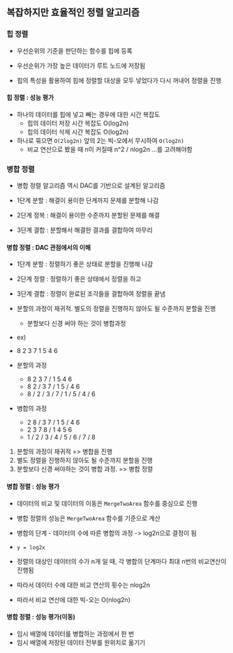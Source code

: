 ## 복잡하지만 효율적인 정렬 알고리즘

### 힙 정렬

- 우선순위의 기준을 판단하는 함수를 힙에 등록
- 우선순위가 가장 높은 데이터가 루트 노드에 저장됨

- 힙의 특성을 활용하여 힙에 정렬할 대상을 모두 넣었다가 다시 꺼내어 정렬을 진행

#### 힙 정렬 : 성능 평가

- 하나의 데이터를 힙에 넣고 빼는 경우에 대한 시간 복잡도
  - 힙의 데이터 저장 시간 복잡도 O(log2n)
  - 힙의 데이터 삭제 시간 복잡도 O(log2n)
- 하나로 묶으면 `O(2log2n)` 앞의 2는 빅-오에서 무시하여 `O(log2n)`
  - 비교 연산으로 봤을 때 n이 커질때 n^2 / nlog2n ...를 고려해야함

### 병합 정렬

- 병합 정렬 알고리즘 역시 DAC를 기반으로 설계된 알고리즘

- 1단계 분할 : 해결이 용이한 단계까지 문제를 분할해 나감
- 2단계 정복 : 해결이 용이한 수준까지 분할된 문제를 해결
- 3단계 결합 : 분할해서 해결한 결과를 결합하여 마무리

#### 병합 정렬 : DAC 관점에서의 이해

- 1단계 분할 : 정렬하기 좋은 상태로 분할을 진행해 나감
- 2단계 정렬 : 정렬하기 좋은 상태에서 정렬을 하고
- 3단계 결합 : 정렬이 완료된 조각들을 결합하여 정렬을 끝냄

- 분할의 과정이 재귀적. 별도의 정렬을 진행하지 않아도 될 수준까지 분할을 진행
  - 분할보다 신경 써야 하는 것이 병합과정
- ex)
- 8 2 3 7 1 5 4 6
- 분할의 과정
  - 8 2 3 7 / 1 5 4 6
  - 8 2 / 3 7 / 1 5 / 4 6
  - 8 / 2 / 3 / 7 / 1 / 5 / 4 / 6
- 병합의 과정
  - 2 8 / 3 7 / 1 5 / 4 6
  - 2 3 7 8 / 1 4 5 6
  - 1 / 2 / 3 / 4 / 5 / 6 / 7 / 8

1. 분할의 과정이 재귀적 => 병합을 진행
2. 별도 정렬을 진행하지 않아도 될 수준까지 분할을 진행
3. 분할보다 신경 써야하는 것이 병합 과정. => 병합 정렬

#### 병합 정렬 : 성능 평가

- 데이터의 비교 및 데이터의 이동은 `MergeTwoArea` 함수를 중심으로 진행
- 병합 정렬의 성능은 `MergeTwoArea` 함수를 기준으로 계산
- 병합의 단계 - 데이터의 수에 따른 병합의 과정 -> log2n으로 결정이 됨
- `y = log2x`

- 정렬의 대상인 데이터의 수가 n개 일 때, 각 병합의 단계마다 최대 n번의 비교연산이 진행됨
- 따라서 데이터 수에 대한 비교 연산의 횟수는 nlog2n
- 따라서 비교 연산에 대한 빅-오는 O(nlog2n)

#### 병합 정렬 : 성능 평가(이동)

- 임시 배열에 데이터를 병합하는 과정에서 한 번
- 임시 배열에 저장된 데이터 전부를 원위치로 옮기기
